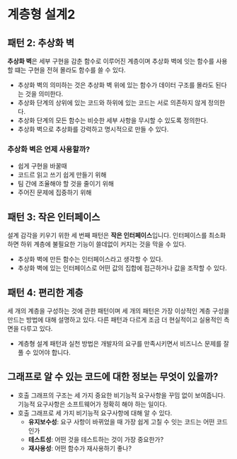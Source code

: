 # 계층형 설계2

## 패턴 2: 추상화 벽
**추상화 벽**은 세부 구현을 감춘 함수로 이루어진 계층이며 추상화 벽에 잇는 함수를 사용할 떄는 구현을 전혀 몰라도 함수를 쓸 수 있다.
- 추상화 벽의 의미하는 것은 추상화 벽 위에 있는 함수가 데이터 구조를 몰라도 된다는 것을 의미한다.
- 추상화 단계의 상위에 있는 코드와 하위에 있는 코드는 서로 의존하지 않게 정의한다.
- 추상화 단계의 모든 함수는 비슷한 세부 사항을 무시할 수 있도록 정의한다.
- 추상화 벽으로 추상화를 강력하고 명시적으로 만들 수 있다.

### 추상화 벽은 언제 사용할까?
- 쉽게 구현을 바꿀때
- 코드르 읽고 쓰기 쉽게 만들기 위해
- 팀 간에 조율해야 할 것을 줄이기 위해
- 주어진 문제에 집중하기 위해

## 패턴 3: 작은 인터페이스
설계 감각을 키우기 위한 세 번째 패턴은 **작은 인터페이스**입니다. 인터페이스를 최소화하면 하위 계층에 불필요한 기능이 쓸데없이 커지는 것을 막을 수 있다.
- 추상화 벽에 만든 함수는 인터페이스라고 생각할 수 있다.
- 추상화 벽에 있는 인터페이스로 어떤 값의 집합에 접근하거나 값을 조작할 수 있다.

## 패턴 4: 편리한 계층
세 개의 계층을 구성하는 것에 관한 패턴이며 세 개의 패턴은 가장 이상적인 계층 구성을 만드는 방법에 대해 설명하고 있다. 다른 패턴과 다르게 조금 더 현실적이고 실용적인 측면을 다루고 있다.
- 계층형 설계 패턴과 실천 방법은 개발자의 요구를 만족시키면서 비즈니스 문제를 잘 풀 수 있어야 합니다.

## 그래프로 알 수 있는 코드에 대한 정보는 무엇이 있을까?
- 호출 그래프의 구조는 세 가지 중요한 비기능적 요구사항을 꾸밈 없이 보여줍니다. 기능적 요구사항은 소프트웨어가 정확히 해야 하는 일이다.
- 호출 그래프로 세 가지 비기능적 요구사항에 대해 알 수 있다.
  - **유지보수성**: 요구 사항이 바뀌었을 때 가장 쉽게 고칠 수 잇는 코드는 어떤 코드인가
  - **테스트성**: 어떤 것을 테스트하는 것이 가장 중요한가?
  - **재사용성**: 어떤 함수가 재사용하기 좋나?

